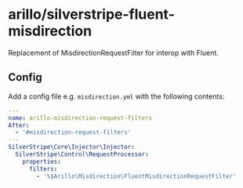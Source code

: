 # arillo/silverstripe-fluent-misdirection

Replacement of MisdirectionRequestFilter for interop with Fluent.

## Config

Add a config file e.g. `misdirection.yml` with the following contents:

```yaml
---
name: arillo-misdirection-request-filters
After:
  - '#misdirection-request-filters'
---
SilverStripe\Core\Injector\Injector:
  SilverStripe\Control\RequestProcessor:
    properties:
      filters:
        - '%$Arillo\Misdirection\FluentMisdirectionRequestFilter'

```